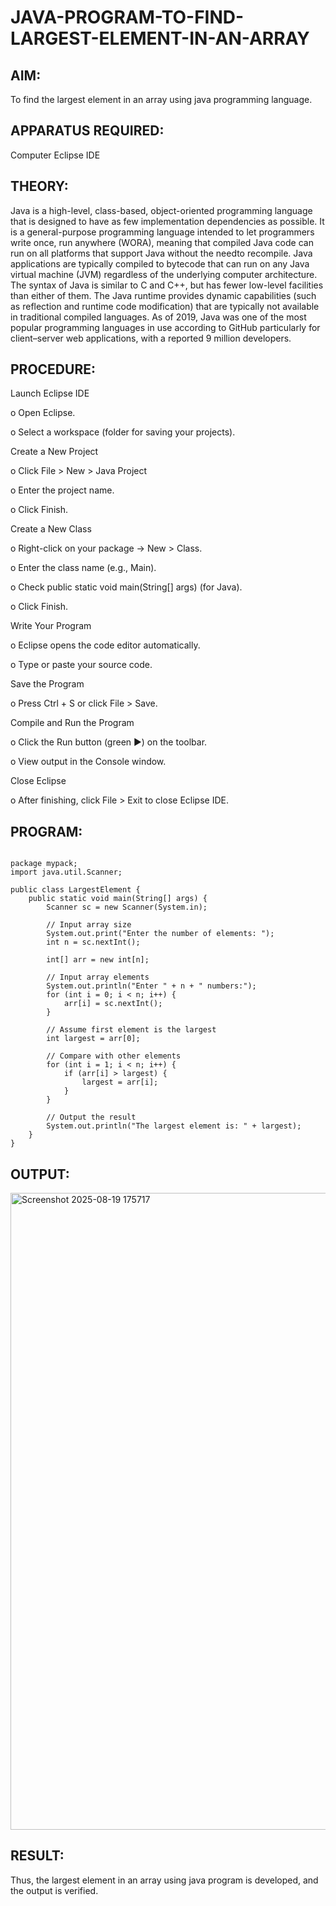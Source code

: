 # JAVA-PROGRAM-TO-FIND-LARGEST-ELEMENT-IN-AN-ARRAY

## AIM:
To find the largest element in an array using java programming language.

## APPARATUS REQUIRED:

Computer 
Eclipse IDE

## THEORY:

Java is a high-level, class-based, object-oriented programming language that is designed to have as few implementation dependencies as possible. It is a general-purpose programming language intended to let programmers write once, run anywhere (WORA), meaning that compiled Java code can run on all platforms that support Java without the needto recompile. Java applications are typically compiled to bytecode that can run on any Java virtual machine (JVM) regardless of the underlying computer architecture. The syntax of Java is similar to C and C++, but has fewer low-level facilities than either of them. The Java runtime provides dynamic capabilities (such as reflection and runtime code modification) that are typically not available in traditional compiled languages. As of 2019, Java was one of the most popular programming languages in use according to GitHub particularly for client–server web applications, with a reported 9 million developers.

## PROCEDURE:

Launch Eclipse IDE

o Open Eclipse.

o Select a workspace (folder for saving your projects).

Create a New Project

o Click File > New > Java Project

o Enter the project name.

o Click Finish.

Create a New Class 

o Right-click on your package → New > Class.

o Enter the class name (e.g., Main).

o Check public static void main(String[] args) (for Java).

o Click Finish.

Write Your Program

o Eclipse opens the code editor automatically.

o Type or paste your source code.

Save the Program

o Press Ctrl + S or click File > Save.

Compile and Run the Program

o Click the Run button (green ▶) on the toolbar.

o View output in the Console window.

Close Eclipse

o After finishing, click File > Exit to close Eclipse IDE.


## PROGRAM:
```

package mypack;
import java.util.Scanner;

public class LargestElement {
    public static void main(String[] args) {
        Scanner sc = new Scanner(System.in);

        // Input array size
        System.out.print("Enter the number of elements: ");
        int n = sc.nextInt();

        int[] arr = new int[n];

        // Input array elements
        System.out.println("Enter " + n + " numbers:");
        for (int i = 0; i < n; i++) {
            arr[i] = sc.nextInt();
        }

        // Assume first element is the largest
        int largest = arr[0];

        // Compare with other elements
        for (int i = 1; i < n; i++) {
            if (arr[i] > largest) {
                largest = arr[i];
            }
        }

        // Output the result
        System.out.println("The largest element is: " + largest);
    }
}

```

## OUTPUT:

<img width="1919" height="1019" alt="Screenshot 2025-08-19 175717" src="https://github.com/user-attachments/assets/e1c7b06e-86b2-4e85-b32b-f3c388649a95" />


## RESULT:

Thus, the largest element in an array using java program is developed, and the output is verified.

